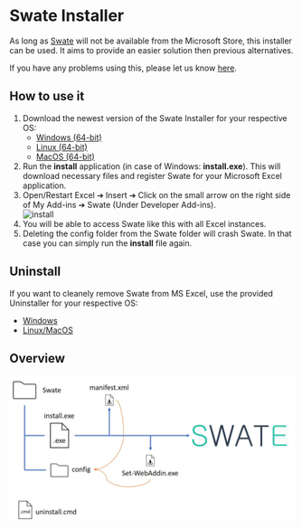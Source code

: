 # Swate Installer

As long as [Swate](https://github.com/nfdi4plants/Swate) will not be available from the Microsoft Store, this installer can be used. It aims to provide an easier solution then previous alternatives.

If you have any problems using this, please let us know [here](/issues).

## How to use it

1. Download the newest version of the Swate Installer for your respective OS:
   - [Windows (64-bit)](https://github.com/omaus/Swate_Install/raw/master/Installer/Win/Install.exe)
   - [Linux (64-bit)](https://github.com/omaus/Swate_Install/raw/master/Installer/Linux/Install)
   - [MacOS (64-bit)](https://github.com/omaus/Swate_Install/raw/master/Installer/OSx/Install)
2. Run the **install** application (in case of Windows: **install.exe**). This will download necessary files and register Swate for your Microsoft Excel application.
3. Open/Restart Excel ➔ Insert ➔ Click on the small arrow on the right side of My Add-ins ➔ Swate (Under Developer Add-ins).  
![install](/.assets/SwateInstall.jpg)
4. You will be able to access Swate like this with all Excel instances.
6. Deleting the config folder from the Swate folder will crash Swate. In that case you can simply run the **install** file again.

## Uninstall

If you want to cleanely remove Swate from MS Excel, use the provided Uninstaller for your respective OS:
- <a href="https://raw.githubusercontent.com/omaus/Swate_Install/master/uninstall.cmd" download >Windows</a>
- <a href="https://raw.githubusercontent.com/omaus/Swate_Install/master/uninstall.sh" download >Linux/MacOS</a>

## Overview

![overview](/.assets/Overview.jpg)